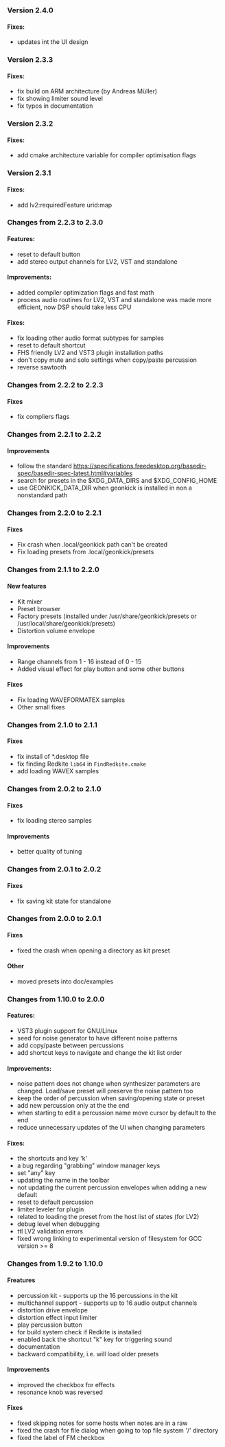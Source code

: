 ### Version 2.4.0

#### Fixes:

   - updates int the UI design

### Version 2.3.3

#### Fixes:

   - fix build on ARM architecture (by Andreas Müller)
   - fix showing limiter sound level
   - fix typos in documentation

### Version 2.3.2

#### Fixes:

   - add cmake architecture variable for compiler optimisation flags

### Version 2.3.1

#### Fixes:

   - add lv2:requiredFeature urid:map

### Changes from 2.2.3 to 2.3.0

#### Features:

   - reset to default button
   - add stereo output channels for LV2, VST and standalone

#### Improvements:

   -  added compiler optimization flags and fast math
   -  process audio routines for LV2, VST and standalone was made more efficient,
       now DSP should take less CPU

#### Fixes:

   - fix loading other audio format subtypes for samples
   - reset to default shortcut
   - FHS friendly LV2 and VST3 plugin installation paths
   - don't copy mute and solo settings when copy/paste percussion
   - reverse sawtooth

### Changes from 2.2.2 to 2.2.3

#### Fixes

   - fix compliers flags

### Changes from 2.2.1 to 2.2.2

#### Improvements

   - follow the standard https://specifications.freedesktop.org/basedir-spec/basedir-spec-latest.html#variables
   - search for presets in the $XDG_DATA_DIRS and $XDG_CONFIG_HOME
   - use GEONKICK_DATA_DIR when geonkick is installed in non a nonstandard path

### Changes from 2.2.0 to 2.2.1

#### Fixes

   - Fix crash when .local/geonkick path can't be created
   - Fix loading presets from .local/geonkick/presets

### Changes from 2.1.1 to 2.2.0

#### New features

  - Kit mixer
  - Preset browser
  - Factory presets (installed under /usr/share/geonkick/presets or /usr/local/share/geonkick/presets)
  - Distortion volume envelope

#### Improvements

  - Range channels from 1 - 16 instead of 0 - 15
  - Added visual effect for play button and some other buttons

#### Fixes

  - Fix loading WAVEFORMATEX samples
  - Other small fixes

### Changes from 2.1.0 to 2.1.1

#### Fixes

  - fix install of *.desktop file
  - fix finding Redkite `lib64` in `FindRedkite.cmake`
  - add loading WAVEX samples

### Changes from 2.0.2 to 2.1.0

#### Fixes

  - fix loading stereo samples

#### Improvements

  - better quality of tuning

### Changes from 2.0.1 to 2.0.2

#### Fixes

  - fix saving kit state for standalone


### Changes from 2.0.0 to 2.0.1

#### Fixes

  - fixed the crash when opening a directory as kit preset

#### Other

  - moved presets into doc/examples

### Changes from 1.10.0 to 2.0.0

#### Features:

  - VST3 plugin support for GNU/Linux
  - seed for noise generator to have different noise patterns
  - add copy/paste between percussions
  - add shortcut keys to navigate and change the kit list order

#### Improvements:

  - noise pattern does not change when synthesizer parameters are changed.
    Load/save preset will preserve the noise pattern too
  - keep the order of percussion when saving/opening state or preset
  - add new percussion only at the the end
  - when starting to edit a percussion name move cursor by default to the end
  - reduce unnecessary updates of the UI when changing parameters

#### Fixes:

   - the shortcuts and key 'k'
   - a bug regarding "grabbing" window manager keys
   - set "any" key
   - updating the name in the toolbar
   - not updating the current percussion envelopes when adding a new default
   - reset to default percussion
   - limiter leveler for plugin
   - related to loading the preset from the host list of states (for LV2)
   - debug level when debugging
   - ttl LV2 validation errors
   - fixed wrong linking to experimental version of filesystem for GCC version >= 8

### Changes from 1.9.2 to 1.10.0

#### Freatures

   - percussion kit - supports up the 16 percussions in the kit
   - multichannel support - supports up to 16 audio output channels
   - distortion drive envelope
   - distortion effect input limiter
   - play percussion button
   - for build system check if Redkite is installed
   - enabled back the shortcut "k" key for triggering sound
   - documentation
   - backward compatibility, i.e. will load older presets

#### Improvements

   - improved the checkbox for effects
   - resonance knob was reversed

#### Fixes

   - fixed skipping notes for some hosts when notes are in a raw
   - fixed the crash for file dialog when going	to top file system '/' directory
   - fixed the label of FM checkbox
